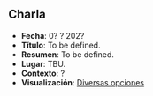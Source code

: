 ## Charla
* **Fecha**: 0? ? 202?
* **Título**: To be defined. 
* **Resumen**: To be defined.
* **Lugar**: TBU.
* **Contexto**: ?
* **Visualización**: [Diversas opciones](https://htmlpreview.github.io/?https://github.com/sebastiandres/talk_2021_10_pycon_espana/blob/main/index.html)